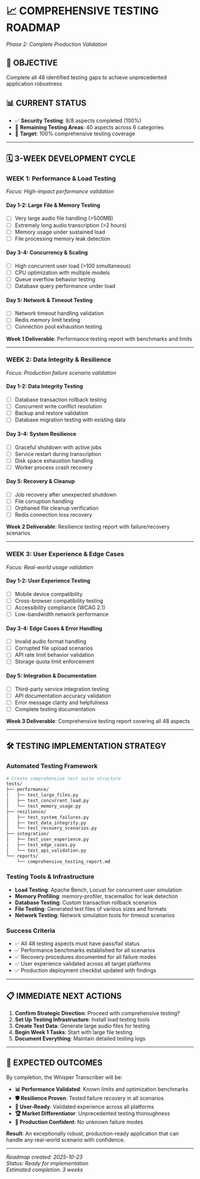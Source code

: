 # 📈 COMPREHENSIVE TESTING ROADMAP
*Phase 2: Complete Production Validation*

## 🎯 **OBJECTIVE**
Complete all 48 identified testing gaps to achieve unprecedented application robustness

## 📊 **CURRENT STATUS**
- ✅ **Security Testing**: 8/8 aspects completed (100%)
- 🔄 **Remaining Testing Areas**: 40 aspects across 6 categories
- 🎯 **Target**: 100% comprehensive testing coverage

---

## 🗓️ **3-WEEK DEVELOPMENT CYCLE**

### **WEEK 1: Performance & Load Testing** 
*Focus: High-impact performance validation*

#### Day 1-2: Large File & Memory Testing
- [ ] Very large audio file handling (>500MB)
- [ ] Extremely long audio transcription (>2 hours)  
- [ ] Memory usage under sustained load
- [ ] File processing memory leak detection

#### Day 3-4: Concurrency & Scaling
- [ ] High concurrent user load (>100 simultaneous)
- [ ] CPU optimization with multiple models
- [ ] Queue overflow behavior testing
- [ ] Database query performance under load

#### Day 5: Network & Timeout Testing  
- [ ] Network timeout handling validation
- [ ] Redis memory limit testing
- [ ] Connection pool exhaustion testing

**Week 1 Deliverable**: Performance testing report with benchmarks and limits

---

### **WEEK 2: Data Integrity & Resilience**
*Focus: Production failure scenario validation*

#### Day 1-2: Data Integrity Testing
- [ ] Database transaction rollback testing
- [ ] Concurrent write conflict resolution  
- [ ] Backup and restore validation
- [ ] Database migration testing with existing data

#### Day 3-4: System Resilience 
- [ ] Graceful shutdown with active jobs
- [ ] Service restart during transcription
- [ ] Disk space exhaustion handling
- [ ] Worker process crash recovery

#### Day 5: Recovery & Cleanup
- [ ] Job recovery after unexpected shutdown
- [ ] File corruption handling
- [ ] Orphaned file cleanup verification
- [ ] Redis connection loss recovery

**Week 2 Deliverable**: Resilience testing report with failure/recovery scenarios

---

### **WEEK 3: User Experience & Edge Cases**
*Focus: Real-world usage validation*

#### Day 1-2: User Experience Testing
- [ ] Mobile device compatibility
- [ ] Cross-browser compatibility testing
- [ ] Accessibility compliance (WCAG 2.1)
- [ ] Low-bandwidth network performance

#### Day 3-4: Edge Cases & Error Handling
- [ ] Invalid audio format handling
- [ ] Corrupted file upload scenarios
- [ ] API rate limit behavior validation
- [ ] Storage quota limit enforcement

#### Day 5: Integration & Documentation
- [ ] Third-party service integration testing
- [ ] API documentation accuracy validation
- [ ] Error message clarity and helpfulness
- [ ] Complete testing documentation

**Week 3 Deliverable**: Comprehensive testing report covering all 48 aspects

---

## 🛠️ **TESTING IMPLEMENTATION STRATEGY**

### **Automated Testing Framework**
```bash
# Create comprehensive test suite structure
tests/
├── performance/
│   ├── test_large_files.py
│   ├── test_concurrent_load.py
│   └── test_memory_usage.py
├── resilience/
│   ├── test_system_failures.py
│   ├── test_data_integrity.py
│   └── test_recovery_scenarios.py
├── integration/
│   ├── test_user_experience.py
│   ├── test_edge_cases.py
│   └── test_api_validation.py
└── reports/
    └── comprehensive_testing_report.md
```

### **Testing Tools & Infrastructure**
- **Load Testing**: Apache Bench, Locust for concurrent user simulation
- **Memory Profiling**: memory-profiler, tracemalloc for leak detection  
- **Database Testing**: Custom transaction rollback scenarios
- **File Testing**: Generated test files of various sizes and formats
- **Network Testing**: Network simulation tools for timeout scenarios

### **Success Criteria**
- ✅ All 48 testing aspects must have pass/fail status
- ✅ Performance benchmarks established for all scenarios
- ✅ Recovery procedures documented for all failure modes
- ✅ User experience validated across all target platforms
- ✅ Production deployment checklist updated with findings

---

## 📋 **IMMEDIATE NEXT ACTIONS**

1. **Confirm Strategic Direction**: Proceed with comprehensive testing?
2. **Set Up Testing Infrastructure**: Install load testing tools
3. **Create Test Data**: Generate large audio files for testing  
4. **Begin Week 1 Tasks**: Start with large file testing
5. **Document Everything**: Maintain detailed testing logs

---

## 🎯 **EXPECTED OUTCOMES**

By completion, the Whisper Transcriber will be:
- **📊 Performance Validated**: Known limits and optimization benchmarks
- **🛡️ Resilience Proven**: Tested failure recovery in all scenarios  
- **👥 User-Ready**: Validated experience across all platforms
- **🏆 Market Differentiator**: Unprecedented testing thoroughness
- **🚀 Production Confident**: No unknown failure modes

**Result**: An exceptionally robust, production-ready application that can handle any real-world scenario with confidence.

---

*Roadmap created: 2025-10-23*  
*Status: Ready for implementation*  
*Estimated completion: 3 weeks*